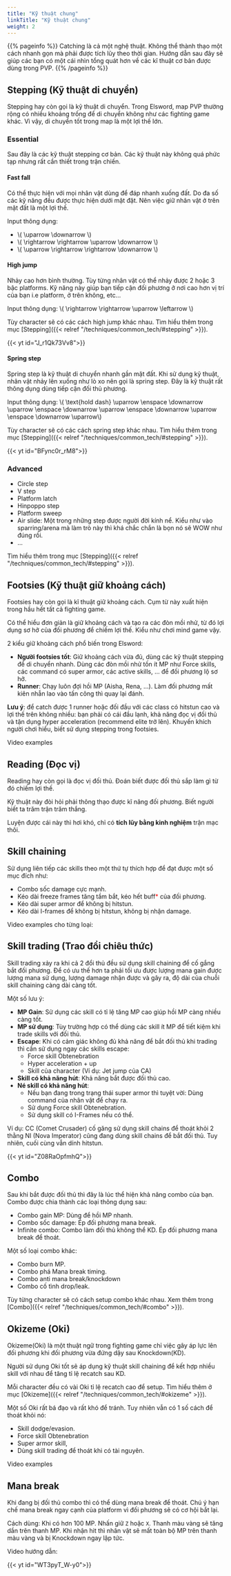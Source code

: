 ```yaml
---
title: "Kỹ thuật chung"
linkTitle: "Kỹ thuật chung"
weight: 2
---
```


{{% pageinfo %}}
Catching là cả một nghệ thuật. Không thể thành thạo một cách nhanh gọn mà phải được tích lũy theo thời gian. Hướng dẫn sau đây sẽ giúp các bạn có một cái nhìn tổng quát hơn về các kĩ thuật cơ bản được dùng trong PVP.
{{% /pageinfo %}}

## Stepping (Kỹ thuật di chuyển)

Stepping hay còn gọi là kỹ thuật di chuyển. Trong Elsword, map PVP thường rộng có nhiều khoảng trống để di chuyển không như các fighting game khác. Vì vậy, di chuyển tốt trong map là một lợi thế lớn.

### Essential

Sau đây là các kỹ thuật stepping cơ bản. Các kỹ thuật này không quá phức tạp nhưng rất cần thiết trong trận chiến.

#### Fast fall

Có thể thực hiện với mọi nhân vật dùng để đáp nhanh xuống đất. Do đa số các kỹ năng đều được thực hiện dưới mặt đặt. Nên việc giữ nhân vật ở trên mặt đất là một lợi thế.

Input thông dụng: 
- \\( \uparrow \downarrow \\)
- \\( \rightarrow \rightarrow \uparrow \downarrow \\)
- \\( \uparrow \rightarrow \rightarrow \downarrow \\)

#### High jump

Nhảy cao hơn bình thường. Tùy từng nhân vật có thể nhảy được 2 hoặc 3 bậc platforms. Kỹ năng này giúp bạn tiếp cận đối phương ở nơi cao hơn vị trí của bạn i.e platform, ở trên không, etc...

Input thông dụng: \\( \rightarrow \rightarrow \uparrow \leftarrow \\)

Tùy character sẽ có các cách high jump khác nhau. Tìm hiểu thêm trong mục [Stepping]({{< relref "/techniques/common_tech/#stepping" >}}).

<div style="max-width: 600px">{{< yt id="J_r1Qk73Vv8">}}</div>

#### Spring step
Spring step là kỹ thuật di chuyển nhanh gần mặt đất. Khi sử dụng kỹ thuật, nhân vật nhảy lên xuống như lò xo nên gọi là spring step. Đây là kỹ thuật rất thông dụng dùng tiếp cận đối thủ phương. 

Input thông dụng: \\( \text{hold dash} \uparrow \enspace \downarrow \uparrow \enspace \downarrow \uparrow \enspace \downarrow \uparrow \enspace \downarrow \uparrow\\)

Tùy character sẽ có các cách spring step khác nhau. Tìm hiểu thêm trong mục [Stepping]({{< relref "/techniques/common_tech/#stepping" >}}).

<div style="max-width: 600px">{{< yt id="BFync0r_rM8">}}</div>

### Advanced
- Circle step
- V step
- Platform latch
- Hinpoppo step
- Platform sweep
- Air slide: Một trong những step được người đời kính nể. Kiểu như vào sparring/arena mà làm trò này thì khá chắc chắn là bọn nó sẽ WOW như đúng rồi.
- ...

Tìm hiểu thêm trong mục [Stepping]({{< relref "/techniques/common_tech/#stepping" >}}).

## Footsies (Kỹ thuật giữ khoảng cách)

Footsies hay còn gọi là kĩ thuật giữ khoảng cách. Cụm từ này xuất hiện trong hầu hết tất cả fighting game. 

Có thể hiểu đơn giản là giữ khoảng cách và tạo ra các đòn mồi nhử, từ đó lợi dụng sơ hở của đối phương để chiếm lợi thế. Kiểu như chơi mind game vậy.

2 kiểu giữ khoảng cách phổ biến trong Elsword:
- **Người footsies tốt**: Giữ khoảng cách vừa đủ, dùng các kỹ thuật stepping để di chuyển nhanh. Dùng các đòn mồi nhử tốn ít MP như Force skills, các command có super armor, các active skills, ... để đối phương lộ sơ hở.
- **Runner**: Chạy luôn đợi hồi MP (Aisha, Rena, ...). Làm đối phương mất kiên nhẫn lao vào tấn công thì quay lại đánh.

**Lưu ý**: để catch được 1 runner hoặc đối đầu với các class có hitstun cao và lợi thế trên không nhiều: bạn phải có cái đầu lạnh, khả năng đọc vị đối thủ và tận dụng hyper acceleration (recommend elite trở lên).
Khuyến khích người chơi hiểu, biết sử dụng stepping trong footsies.

Video examples

## Reading (Đọc vị)

Reading hay còn gọi là đọc vị đối thủ. Đoán biết được đối thủ sắp làm gì từ đó chiếm lợi thế. 

Kỹ thuật này đòi hỏi phải thông thạo được kĩ năng đối phương. Biết người biết ta trăm trận trăm thắng. 

Luyện được cái này thì hơi khó, chỉ có **tích lũy bằng kinh nghiệm** trận mạc thôi.

## Skill chaining

Sử dụng liên tiếp các skills theo một thứ tự thích hợp để đạt được một số mục đích như:
- Combo sốc damage cực mạnh.
- Kéo dài freeze frames tăng tầm bắt, kéo hết buff<span data-toggle="tooltip" data-placement="top" title="E.g. Super armor, I-frames" style="color: red">*</span> của đối phương.
- Kéo dài super armor để không bị hitstun.
- Kéo dài I-frames để không bị hitstun, không bị nhận damage.

Video examples cho từng loại: 

## Skill trading (Trao đổi chiêu thức)

Skill trading xảy ra khi cả 2 đổi thủ đều sử dụng skill chaining để cố gắng bắt đối phương. Để có ưu thế hơn ta phải tối ưu được lượng mana gain được lượng mana sử dụng, lượng damage nhận được và gây ra, độ dài của chuỗi skill chaining càng dài càng tốt.

Một số lưu ý:
- **MP Gain**: Sử dụng các skill có tỉ lệ tăng MP cao giúp hồi MP càng nhiều càng tốt.
- **MP sử dụng**: Tùy trường hợp có thể dùng các skill ít MP để tiết kiệm khi trade skills với đối thủ.
- **Escape**: Khi có cảm giác không đủ khả năng để bắt đối thủ khi trading thì cần sử dụng ngay các skills escape:
  - Force skill Obtenebration
  - Hyper acceleration + up
  - Skill của character (Ví dụ: Jet jump của CA)
- **Skill có khả năng hút**: Khả năng bắt được đối thủ cao.
- **Né skill có khả năng hút**: 
  - Nếu bạn đang trong trạng thái super armor thì tuyệt vời: Dùng command của nhân vật để chạy ra.
  - Sử dụng Force skill Obtenebration.
  - Sử dụng skill có I-Frames nếu có thể.

Ví dụ: CC (Comet Crusader) cố găng sử dụng skill chains để thoát khỏi 2 thằng NI (Nova Imperator) cũng đang dùng skill chains để bắt đối thủ. Tuy nhiên, cuối cùng vẫn dính hitstun.
<div style="max-width: 600px">{{< yt id="Z08RaOpfmhQ">}}</div>

## Combo
Sau khi bắt được đối thủ thì đây là lúc thể hiện khả năng combo của bạn. Combo được chia thành các loại thông dụng sau:
- Combo gain MP: Dùng để hồi MP nhanh.
- Combo sốc damage: Ép đối phương mana break.
- Infinite combo: Combo làm đối thủ không thể KD. Ép đối phương mana break để thoát.

Một số loại combo khác:
- Combo burn MP.
- Combo phá Mana break timing.
- Combo anti mana break/knockdown
- Combo cố tình drop/leak.

Tùy từng character sẽ có cách setup combo khác nhau. Xem thêm trong [Combo]({{< relref "/techniques/common_tech/#combo" >}}).

## Okizeme (Oki)

Okizeme(Oki) là một thuật ngữ trong fighting game chỉ việc gây áp lực lên đối phương khi đối phương vừa đứng dậy sau Knockdown(KD).

Người sử dụng Oki tốt sẽ áp dụng kỹ thuật skill chaining để kết hợp nhiều skill với nhau để tăng tỉ lệ recatch sau KD.

Mỗi character đều có vài Oki tỉ lệ recatch cao để setup. Tìm hiểu thêm ở mục [Okizeme]({{< relref "/techniques/common_tech/#okizeme" >}}).

Một số Oki rất bá đạo và rất khó để tránh. Tuy nhiên vẫn có 1 số cách để thoát khỏi nó: 
- Skill dodge/evasion. 
- Force skill Obtenebration
- Super armor skill, 
- Dùng skill trading để thoát khi có tài nguyên.

Video examples


## Mana break

Khi đang bị đối thủ combo thì có thể dùng mana break để thoát. Chú ý hạn chế mana break ngay cạnh của platform vì đối phương sẽ có cơ hội bắt lại.

Cách dùng: Khi có hơn 100 MP. Nhấn giữ `Z` hoặc `X`. Thanh màu vàng sẽ tăng dần trên thanh MP. Khi nhận hit thì nhân vật sẽ mất toàn bộ MP trên thanh màu vàng và bị Knockdown ngay lập tức.

Video hướng dẫn:
<div style="max-width: 600px">{{< yt id="WT3pyT_W-y0">}}</div>